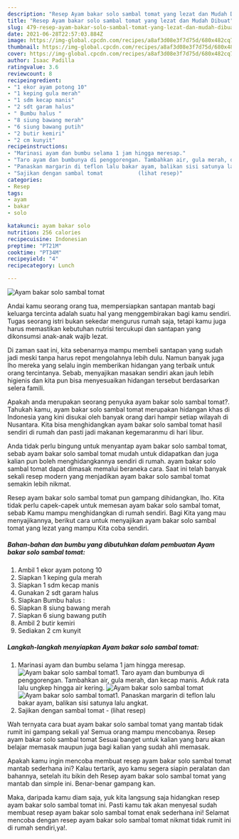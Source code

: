 ```yaml
---
description: "Resep Ayam bakar solo sambal tomat yang lezat dan Mudah Dibuat"
title: "Resep Ayam bakar solo sambal tomat yang lezat dan Mudah Dibuat"
slug: 479-resep-ayam-bakar-solo-sambal-tomat-yang-lezat-dan-mudah-dibuat
date: 2021-06-28T22:57:03.884Z
image: https://img-global.cpcdn.com/recipes/a8af3d08e3f7d75d/680x482cq70/ayam-bakar-solo-sambal-tomat-foto-resep-utama.jpg
thumbnail: https://img-global.cpcdn.com/recipes/a8af3d08e3f7d75d/680x482cq70/ayam-bakar-solo-sambal-tomat-foto-resep-utama.jpg
cover: https://img-global.cpcdn.com/recipes/a8af3d08e3f7d75d/680x482cq70/ayam-bakar-solo-sambal-tomat-foto-resep-utama.jpg
author: Isaac Padilla
ratingvalue: 3.6
reviewcount: 8
recipeingredient:
- "1 ekor ayam potong 10"
- "1 keping gula merah"
- "1 sdm kecap manis"
- "2 sdt garam halus"
- " Bumbu halus "
- "8 siung bawang merah"
- "6 siung bawang putih"
- "2 butir kemiri"
- "2 cm kunyit"
recipeinstructions:
- "Marinasi ayam dan bumbu selama 1 jam hingga meresap."
- "Taro ayam dan bumbunya di penggorengan. Tambahkan air, gula merah, dan kecap manis. Aduk rata lalu ungkep hingga air kering."
- "Panaskan margarin di teflon lalu bakar ayam, balikan sisi satunya lalu angkat."
- "Sajikan dengan sambal tomat           (lihat resep)"
categories:
- Resep
tags:
- ayam
- bakar
- solo

katakunci: ayam bakar solo 
nutrition: 256 calories
recipecuisine: Indonesian
preptime: "PT21M"
cooktime: "PT34M"
recipeyield: "4"
recipecategory: Lunch

---
```



![Ayam bakar solo sambal tomat](https://img-global.cpcdn.com/recipes/a8af3d08e3f7d75d/680x482cq70/ayam-bakar-solo-sambal-tomat-foto-resep-utama.jpg)

Andai kamu seorang orang tua, mempersiapkan santapan mantab bagi keluarga tercinta adalah suatu hal yang menggembirakan bagi kamu sendiri. Tugas seorang istri bukan sekedar mengurus rumah saja, tetapi kamu juga harus memastikan kebutuhan nutrisi tercukupi dan santapan yang dikonsumsi anak-anak wajib lezat.

Di zaman  saat ini, kita sebenarnya mampu membeli santapan yang sudah jadi meski tanpa harus repot mengolahnya lebih dulu. Namun banyak juga lho mereka yang selalu ingin memberikan hidangan yang terbaik untuk orang tercintanya. Sebab, menyajikan masakan sendiri akan jauh lebih higienis dan kita pun bisa menyesuaikan hidangan tersebut berdasarkan selera famili. 



Apakah anda merupakan seorang penyuka ayam bakar solo sambal tomat?. Tahukah kamu, ayam bakar solo sambal tomat merupakan hidangan khas di Indonesia yang kini disukai oleh banyak orang dari hampir setiap wilayah di Nusantara. Kita bisa menghidangkan ayam bakar solo sambal tomat hasil sendiri di rumah dan pasti jadi makanan kegemaranmu di hari libur.

Anda tidak perlu bingung untuk menyantap ayam bakar solo sambal tomat, sebab ayam bakar solo sambal tomat mudah untuk didapatkan dan juga kalian pun boleh menghidangkannya sendiri di rumah. ayam bakar solo sambal tomat dapat dimasak memalui beraneka cara. Saat ini telah banyak sekali resep modern yang menjadikan ayam bakar solo sambal tomat semakin lebih nikmat.

Resep ayam bakar solo sambal tomat pun gampang dihidangkan, lho. Kita tidak perlu capek-capek untuk memesan ayam bakar solo sambal tomat, sebab Kamu mampu menghidangkan di rumah sendiri. Bagi Kita yang mau menyajikannya, berikut cara untuk menyajikan ayam bakar solo sambal tomat yang lezat yang mampu Kita coba sendiri.

<!--inarticleads1-->

##### Bahan-bahan dan bumbu yang dibutuhkan dalam pembuatan Ayam bakar solo sambal tomat:

1. Ambil 1 ekor ayam potong 10
1. Siapkan 1 keping gula merah
1. Siapkan 1 sdm kecap manis
1. Gunakan 2 sdt garam halus
1. Siapkan  Bumbu halus :
1. Siapkan 8 siung bawang merah
1. Siapkan 6 siung bawang putih
1. Ambil 2 butir kemiri
1. Sediakan 2 cm kunyit




<!--inarticleads2-->

##### Langkah-langkah menyiapkan Ayam bakar solo sambal tomat:

1. Marinasi ayam dan bumbu selama 1 jam hingga meresap.
<img src="https://img-global.cpcdn.com/steps/a5b498e9d1b885a6/160x128cq70/ayam-bakar-solo-sambal-tomat-langkah-memasak-1-foto.jpg" alt="Ayam bakar solo sambal tomat">1. Taro ayam dan bumbunya di penggorengan. Tambahkan air, gula merah, dan kecap manis. Aduk rata lalu ungkep hingga air kering.
<img src="https://img-global.cpcdn.com/steps/d47b0feb0a80c210/160x128cq70/ayam-bakar-solo-sambal-tomat-langkah-memasak-2-foto.jpg" alt="Ayam bakar solo sambal tomat"><img src="https://img-global.cpcdn.com/steps/8db776770784bcb2/160x128cq70/ayam-bakar-solo-sambal-tomat-langkah-memasak-2-foto.jpg" alt="Ayam bakar solo sambal tomat">1. Panaskan margarin di teflon lalu bakar ayam, balikan sisi satunya lalu angkat.
1. Sajikan dengan sambal tomat -           (lihat resep)




Wah ternyata cara buat ayam bakar solo sambal tomat yang mantab tidak rumit ini gampang sekali ya! Semua orang mampu mencobanya. Resep ayam bakar solo sambal tomat Sesuai banget untuk kalian yang baru akan belajar memasak maupun juga bagi kalian yang sudah ahli memasak.

Apakah kamu ingin mencoba membuat resep ayam bakar solo sambal tomat mantab sederhana ini? Kalau tertarik, ayo kamu segera siapin peralatan dan bahannya, setelah itu bikin deh Resep ayam bakar solo sambal tomat yang mantab dan simple ini. Benar-benar gampang kan. 

Maka, daripada kamu diam saja, yuk kita langsung saja hidangkan resep ayam bakar solo sambal tomat ini. Pasti kamu tak akan menyesal sudah membuat resep ayam bakar solo sambal tomat enak sederhana ini! Selamat mencoba dengan resep ayam bakar solo sambal tomat nikmat tidak rumit ini di rumah sendiri,ya!.


